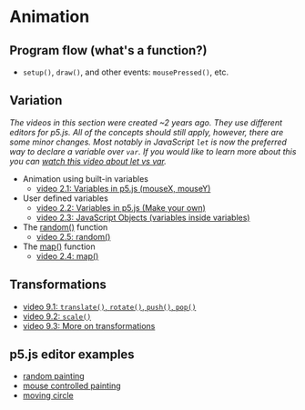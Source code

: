 # Animation

## Program flow (what's a function?)
* `setup()`, `draw()`, and other events: `mousePressed()`, etc.

## Variation

*The videos in this section were created ~2 years ago. They use different editors for p5.js. All of the concepts should still apply, however, there are some minor changes. Most notably in JavaScript `let` is now the preferred way to declare a variable over `var`. If you would like to learn more about this you can [watch this video about let vs var](https://youtu.be/q8SHaDQdul0).*

* Animation using built-in variables
  * [video 2.1: Variables in p5.js (mouseX, mouseY)](https://www.youtube.com/watch?v=RnS0YNuLfQQ&list=PLRqwX-V7Uu6Zy51Q-x9tMWIv9cueOFTFA&index=5)
* User defined variables
  * [video 2.2: Variables in p5.js (Make your own)](https://www.youtube.com/watch?v=Bn_B3T_Vbxs&list=PLRqwX-V7Uu6Zy51Q-x9tMWIv9cueOFTFA&index=6)
  * [video 2.3: JavaScript Objects (variables inside variables)](https://www.youtube.com/watch?v=-e5h4IGKZRY&list=PLRqwX-V7Uu6Zy51Q-x9tMWIv9cueOFTFA&index=7)
* The [random()](http://p5js.org/reference/#/p5/random) function
  * [video 2.5: random()](https://www.youtube.com/watch?v=nfmV2kuQKwA&list=PLRqwX-V7Uu6Zy51Q-x9tMWIv9cueOFTFA&index=9)
* The [map()](http://p5js.org/reference/#/p5/map) function
  * [video 2.4: map()](https://www.youtube.com/watch?v=nicMAoW6u1g&list=PLRqwX-V7Uu6Zy51Q-x9tMWIv9cueOFTFA&index=8)
  
## Transformations
* [video 9.1: `translate()`, `rotate()`, `push()`, `pop()`](https://youtu.be/o9sgjuh-CBM)
* [video 9.2: `scale()`](https://youtu.be/pkHZTWOoTLM)
* [video 9.3: More on transformations](https://youtu.be/IVMvq9rd8dA)

## p5.js editor examples
* [random painting](https://editor.p5js.org/projects/HJg8jfcT3)
* [mouse controlled painting](https://editor.p5js.org/projects/r1JeQqa3)
* [moving circle](https://editor.p5js.org/projects/Bymv7ca2)
